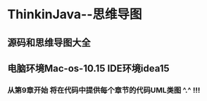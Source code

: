 # ThinkinJava--思维导图

## 源码和思维导图大全

## 电脑环境Mac-os-10.15 IDE环境idea15

### 从第9章开始 将在代码中提供每个章节的代码UML类图  ^.^ !!!

